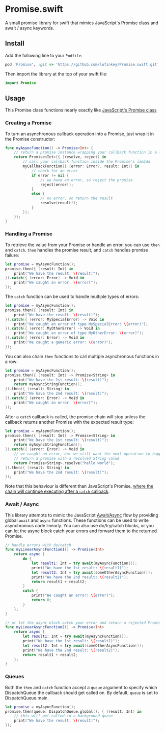 # Promise.swift

A small promise library for swift that mimics JavaScript's Promise class and await / async keywords.

## Install

Add the following line to your `Podfile`:

```ruby
pod 'Promise', :git => 'https://github.com/lufinkey/Promise.swift.git'
```

Then import the library at the top of your swift file:

```swift
import Promise
```

## Usage

This Promise class functions nearly exactly like [JavaScript's Promise class](https://developer.mozilla.org/en-US/docs/Web/JavaScript/Reference/Global_Objects/Promise)

### Creating a Promise

To turn an asynchronous callback operation into a Promise, just wrap it in the Promise constructor:

```swift
func myAsyncFunction() -> Promise<Int> {
	// return a promise instance wrapping your callback function in a lambda
	return Promise<Int>({ (resolve, reject) in
		// call your callback function inside the Promise's lambda
		myCallbackFunction({ (error: Error?, result: Int?) in
			// check for an error
			if error != nil {
				// we have an error, so reject the promise
				reject(error!);
			}
			else {
				// no error, so return the result
				resolve(result!);
			}
		});
	});
}
```

### Handling a Promise

To retrieve the value from your Promise or handle an error, you can use `then` and `catch`. `then` handles the promise result, and `catch` handles promise failure:

```swift
let promise = myAsyncFunction();
promise.then({ (result: Int) in
	print("We have the result: \(result)");
}).catch({ (error: Error) -> Void in
	print("We caught an error: \(error)");
});
```

The `catch` function can be used to handle multiple types of errors:

```swift
let promise = myAsyncFunction();
promise.then({ (result: Int) in
	print("We have the result: \(result)");
}).catch({ (error: MySpecialError) -> Void in
	print("We caught an error of type MySpecialError: \(error)");
}).catch({ (error: MyOtherError) -> Void in
	print("We caught an error of type MyOtherError: \(error)");
}).catch({ (error: Error) -> Void in
	print("We caught a generic error: \(error)");
});
```

You can also chain `then` functions to call multiple asynchronous functions in a row:

```swift
let promise = myAsyncFunction();
promise.then({ (result: Int) -> Promise<String> in
	print("We have the 1st result: \(result)");
	return myAsyncStringFunction();
}).then({ (result: String) in
	print("We have the 2nd result: \(result)");
}).catch({ (error: Error) -> Void in
	print("We caught an error: \(error)");
});
```

After a `catch` callback is called, the promise chain will stop unless the callback returns another Promise with the expected result type:

```swift
let promise = myAsyncFunction();
promise.then({ (result: Int) -> Promise<String> in
	print("We have the 1st result: \(result)");
	return myAsyncStringFunction();
}).catch({ (error: Error) -> Void in
	// we caught an error, but we still want the next operation to happen
	// return a promise with a resolved String value
	return Promise<String>.resolve("hello world");
}).then({ (result: String) in
	print("We have the 2nd result: \(result)");
});
```

Note that this behaviour is different than JavaScript's Promise, [where the chain will continue executing after a `catch` callback](https://developer.mozilla.org/en-US/docs/Web/JavaScript/Reference/Global_Objects/Promise/catch).

### Await / Async

This library attempts to mimic the JavaScript [Await/Async](https://developer.mozilla.org/en-US/docs/Web/JavaScript/Reference/Statements/async_function) flow by providing global `await` and `async` functions.
These functions can be used to write asynchronous code linearly. You can also use do/try/catch blocks, or you can let the async block catch your errors and forward them to the returned Promise.

```swift
// handle errors with do/catch
func myLinearAsyncFunction1() -> Promise<Int>
	return async {
		do {
			let result1: Int = try await(myAsyncFunction());
			print("We have the 1st result: \(result1)");
			let result2: Int = try await(someOtherAsyncFunction());
			print("We have the 2nd result: \(result2)");
			return result1 + result2;
		}
		catch {
			print("We caught an error: \(error)");
			return 0;
		}
	};
}

// or let the async block catch your error and return a rejected Promise if something throws an Error
func myLinearAsyncFunction2() -> Promise<Int>
	return async {
		let result1: Int = try await(myAsyncFunction());
		print("We have the 1st result: \(result1)");
		let result2: Int = try await(someOtherAsyncFunction());
		print("We have the 2nd result: \(result2)");
		return result1 + result2;
	};
}
```

### Queues

Both the `then` and `catch` function accept a `queue` argument to specify which DispatchQueue the callback should get called on. By default, `queue` is set to DispatchQueue.main.

```swift
let promise = myAsyncFunction();
promise.then(queue: DispatchQueue.global(), { (result: Int) in
	// this will get called in a background queue
	print("We have the result: \(result)");
});
